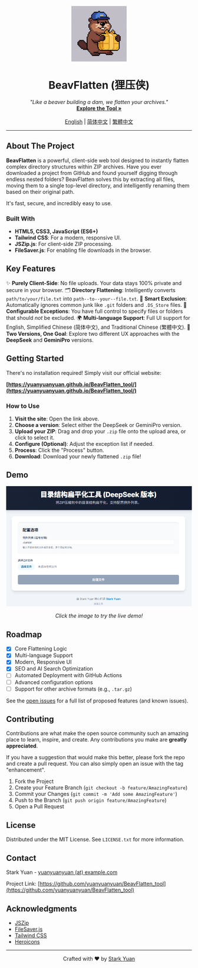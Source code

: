 <div align="center">
  <img src="assets/logo.png" alt="BeavFlatten Logo" width="150"/>
  <h1 align="center">BeavFlatten (狸压侠)</h1>
  <p align="center">
    <i>"Like a beaver building a dam, we flatten your archives."</i>
    <br />
    <a href="https://yuanyuanyuan.github.io/BeavFlatten_tool/"><strong>Explore the Tool »</strong></a>
    <br />
    <br />
    <a href="README.md">English</a> | <a href="README.zh-CN.md">简体中文</a> | <a href="README.zh-TW.md">繁體中文</a>
  </p>
</div>

---

## About The Project

**BeavFlatten** is a powerful, client-side web tool designed to instantly flatten complex directory structures within ZIP archives. Have you ever downloaded a project from GitHub and found yourself digging through endless nested folders? BeavFlatten solves this by extracting all files, moving them to a single top-level directory, and intelligently renaming them based on their original path.

It's fast, secure, and incredibly easy to use.

### Built With

*   **HTML5, CSS3, JavaScript (ES6+)**
*   **Tailwind CSS**: For a modern, responsive UI.
*   **JSZip.js**: For client-side ZIP processing.
*   **FileSaver.js**: For enabling file downloads in the browser.

## Key Features

✨ **Purely Client-Side**: No file uploads. Your data stays 100% private and secure in your browser.
🗂️ **Directory Flattening**: Intelligently converts `path/to/your/file.txt` into `path--to--your--file.txt`.
🧠 **Smart Exclusion**: Automatically ignores common junk like `.git` folders and `.DS_Store` files.
🔧 **Configurable Exceptions**: You have full control to specify files or folders that should *not* be excluded.
🌍 **Multi-language Support**: Full UI support for English, Simplified Chinese (简体中文), and Traditional Chinese (繁體中文).
🚀 **Two Versions, One Goal**: Explore two different UX approaches with the **DeepSeek** and **GeminiPro** versions.

## Getting Started

There's no installation required! Simply visit our official website:

**[https://yuanyuanyuan.github.io/BeavFlatten_tool/](https://yuanyuanyuan.github.io/BeavFlatten_tool/)**

### How to Use

1.  **Visit the site**: Open the link above.
2.  **Choose a version**: Select either the DeepSeek or GeminiPro version.
3.  **Upload your ZIP**: Drag and drop your `.zip` file onto the upload area, or click to select it.
4.  **Configure (Optional)**: Adjust the exception list if needed.
5.  **Process**: Click the "Process" button.
6.  **Download**: Download your newly flattened `.zip` file!

## Demo

<div align="center">

[![BeavFlatten Demo](assets/demo-01.png)](https://yuanyuanyuan.github.io/BeavFlatten_tool/)

*Click the image to try the live demo!*

</div>

## Roadmap

- [x] Core Flattening Logic
- [x] Multi-language Support
- [x] Modern, Responsive UI
- [x] SEO and AI Search Optimization
- [ ] Automated Deployment with GitHub Actions
- [ ] Advanced configuration options
- [ ] Support for other archive formats (e.g., `.tar.gz`)

See the [open issues](https://github.com/yuanyuanyuan/BeavFlatten_tool/issues) for a full list of proposed features (and known issues).

## Contributing

Contributions are what make the open source community such an amazing place to learn, inspire, and create. Any contributions you make are **greatly appreciated**.

If you have a suggestion that would make this better, please fork the repo and create a pull request. You can also simply open an issue with the tag "enhancement".

1.  Fork the Project
2.  Create your Feature Branch (`git checkout -b feature/AmazingFeature`)
3.  Commit your Changes (`git commit -m 'Add some AmazingFeature'`)
4.  Push to the Branch (`git push origin feature/AmazingFeature`)
5.  Open a Pull Request

## License

Distributed under the MIT License. See `LICENSE.txt` for more information.

## Contact

Stark Yuan - [yuanyuanyuan (at) example.com](mailto:yuanyuanyuan@example.com)

Project Link: [https://github.com/yuanyuanyuan/BeavFlatten_tool](https://github.com/yuanyuanyuan/BeavFlatten_tool)

## Acknowledgments

*   [JSZip](https://stuk.github.io/jszip/)
*   [FileSaver.js](https://github.com/eligrey/FileSaver.js/)
*   [Tailwind CSS](https://tailwindcss.com/)
*   [Heroicons](https://heroicons.com/)

---
<div align="center">
  <p>Crafted with ❤️ by <a href="https://github.com/yuanyuanyuan">Stark Yuan</a></p>
</div>

